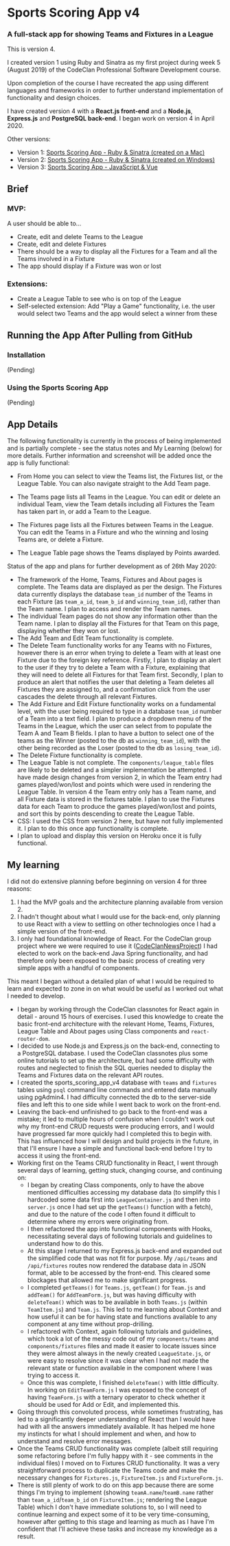 # Sports Scoring App v4

### A full-stack app for showing Teams and Fixtures in a League

This is version 4.

I created version 1 using Ruby and Sinatra as my first project during week 5 (August 2019) of the CodeClan Professional Software Development course.

Upon completion of the course I have recreated the app using different languages and frameworks in order to further understand implementation of functionality and design choices.

I have created version 4 with a **React.js front-end** and a **Node.js**, **Express.js** and **PostgreSQL back-end**. I began work on version 4 in April 2020.

Other versions:

- Version 1: [Sports Scoring App - Ruby & Sinatra (created on a Mac)](https://github.com/rcarmitage/codeclan_solo_project-sports_scoring_app_v1.0_ruby_sinatra)
- Version 2: [Sports Scoring App - Ruby & Sinatra (created on Windows)](https://github.com/rcarmitage/codeclan_solo_project-sports_scoring_app_v2.0_ruby_sinatra)
- Version 3: [Sports Scoring App - JavaScript & Vue](https://github.com/rcarmitage/codeclan_solo_project-sports_scoring_app_v3.0_javascript_vue)

## Brief

### MVP:

A user should be able to…

- Create, edit and delete Teams to the League
- Create, edit and delete Fixtures
- There should be a way to display all the Fixtures for a Team and all the Teams involved in a Fixture
- The app should display if a Fixture was won or lost

### Extensions:

- Create a League Table to see who is on top of the League
- Self-selected extension: Add "Play a Game" functionality, i.e. the user would select two Teams and the app would select a winner from these

## Running the App After Pulling from GitHub

### Installation

(Pending)

### Using the Sports Scoring App

(Pending)

## App Details

The following functionality is currently in the process of being implemented and is partially complete - see the status notes and My Learning (below) for more details. Further information and screenshot will be added once the app is fully functional:

- From Home you can select to view the Teams list, the Fixtures list, or the League Table. You can also navigate straight to the Add Team page.

- The Teams page lists all Teams in the League. You can edit or delete an individual Team, view the Team details including all Fixtures the Team has taken part in, or add a Team to the League.

- The Fixtures page lists all the Fixtures between Teams in the League. You can edit the Teams in a Fixture and who the winning and losing Teams are, or delete a Fixture.

- The League Table page shows the Teams displayed by Points awarded.

Status of the app and plans for further development as of 26th May 2020:

- The framework of the Home, Teams, Fixtures and About pages is complete. The Teams data are displayed as per the design. The Fixtures data currently displays the database `team_id` number of the Teams in each Fixture (as `team_a_id`, `team_b_id` and `winning_team_id`), rather than the Team name. I plan to access and render the Team names.
- The individual Team pages do not show any information other than the Team name. I plan to display all the Fixtures for that Team on this page, displaying whether they won or lost.
- The Add Team and Edit Team functionality is complete.
- The Delete Team functionality works for any Teams with no Fixtures, however there is an error when trying to delete a Team with at least one Fixture due to the foreign key reference. Firstly, I plan to display an alert to the user if they try to delete a Team with a Fixture, explaining that they will need to delete all Fixtures for that Team first. Secondly, I plan to produce an alert that notifies the user that deleting a Team deletes all Fixtures they are assigned to, and a confirmation click from the user cascades the delete through all relevant Fixtures.
- The Add Fixture and Edit Fixture functionality works on a fundamental level, with the user being required to type in a database `team_id` number of a Team into a text field. I plan to produce a dropdown menu of the Teams in the League, which the user can select from to populate the Team A and Team B fields. I plan to have a button to select one of the teams as the Winner (posted to the db as `winning_team_id`), with the other being recorded as the Loser (posted to the db as `losing_team_id`).
- The Delete Fixture functionality is complete.
- The League Table is not complete. The `components/league_table` files are likely to be deleted and a simpler implementation be attempted. I have made design changes from version 2, in which the Team entry had games played/won/lost and points which were used in rendering the League Table. In version 4 the Team entry only has a Team name, and all Fixture data is stored in the fixtures table. I plan to use the Fixtures data for each Team to produce the games played/won/lost and points, and sort this by points descending to create the League Table.
- CSS: I used the CSS from version 2 here, but have not fully implemented it. I plan to do this once app functionality is complete.
- I plan to upload and display this version on Heroku once it is fully functional.

## My learning

I did not do extensive planning before beginning on version 4 for three reasons:

1. I had the MVP goals and the architecture planning available from version 2.
2. I hadn't thought about what I would use for the back-end, only planning to use React with a view to settling on other technologies once I had a simple version of the front-end.
3. I only had foundational knowledge of React. For the CodeClan group project where we were required to use it ([CodeClanNewsProject](https://github.com/MichaelA26/CodeClanNewsProject)) I had elected to work on the back-end Java Spring functionality, and had therefore only been exposed to the basic process of creating very simple apps with a handful of components.

This meant I began without a detailed plan of what I would be required to learn and expected to zone in on what would be useful as I worked out what I needed to develop.

- I began by working through the CodeClan classnotes for React again in detail - around 15 hours of exercises. I used this knowledge to create the basic front-end architecture with the relevant Home, Teams, Fixtures, League Table and About pages using Class components and `react-router-dom`.
- I decided to use Node.js and Express.js on the back-end, connecting to a PostgreSQL database. I used the CodeClan classnotes plus some online tutorials to set up the architecture, but had some difficulty with routes and neglected to finish the SQL queries needed to display the Teams and Fixtures data on the relevant API routes.
- I created the sports_scoring_app_v4 database with `teams` and `fixtures` tables using `psql` command line commands and entered data manually using pgAdmin4. I had difficulty connected the db to the server-side files and left this to one side while I went back to work on the front-end.
- Leaving the back-end unfinished to go back to the front-end was a mistake; it led to multiple hours of confusion when I couldn't work out why my front-end CRUD requests were producing errors, and I would have progressed far more quickly had I completed this to begin with. This has influenced how I will design and build projects in the future, in that I'll ensure I have a simple and functional back-end before I try to access it using the front-end.
- Working first on the Teams CRUD functionality in React, I went through several days of learning, getting stuck, changing course, and continuing on:
  - I began by creating Class components, only to have the above mentioned difficulties accessing my database data (to simplify this I hardcoded some data first into `LeagueContainer.js` and then into `server.js` once I had set up the `getTeams()` function with a fetch), and due to the nature of the code I often found it difficult to determine where my errors were originating from.
  - I then refactored the app into functional components with Hooks, necessitating several days of following tutorials and guidelines to understand how to do this.
  - At this stage I returned to my Express.js back-end and expanded out the simplified code that was not fit for purpose. My `/api/teams` and `/api/fixtures` routes now rendered the database data in JSON format, able to be accessed by the front-end. This cleared some blockages that allowed me to make significant progress.
  - I completed `getTeams()` for `Teams.js`, `getTeam()` for `Team.js` and `addTeam()` for `AddTeamForm.js`, but was having difficulty with `deleteTeam()` which was to be available in both `Teams.js` (within `TeamItem.js`) and `Team.js`. This led to me learning about Context and how useful it can be for having state and functions available to any component at any time without prop-drilling.
  - I refactored with Context, again following tutorials and guidelines, which took a lot of the messy code out of my `components/teams` and `components/fixtures` files and made it easier to locate issues since they were almost always in the newly created `LeagueState.js`, or were easy to resolve since it was clear when I had not made the relevant state or function available in the component where I was trying to access it.
  - Once this was complete, I finished `deleteTeam()` with little difficulty. In working on `EditTeamForm.js` I was exposed to the concept of having `TeamForm.js` with a ternary operator to check whether it should be used for Add or Edit, and implemented this.
- Going through this convoluted process, while sometimes frustrating, has led to a significantly deeper understanding of React than I would have had with all the answers immediately available. It has helped me hone my instincts for what I should implement and when, and how to understand and resolve error messages.
- Once the Teams CRUD functionality was complete (albeit still requiring some refactoring before I'm fully happy with it - see comments in the individual files) I moved on to Fixtures CRUD functionality. It was a very straightforward process to duplicate the Teams code and make the necessary changes for `Fixtures.js`, `FixtureItem.js` and `FixtureForm.js`.
- There is still plenty of work to do on this app because there are some things I'm trying to implement (showing `teamA.name`/`teamB.name` rather than `team_a_id`/`team_b_id` on `FixtureItem.js`; rendering the League Table) which I don't have immediate solutions to, so I will need to continue learning and expect some of it to be very time-consuming, however after getting to this stage and learning as much as I have I'm confident that I'll achieve these tasks and increase my knowledge as a result.
